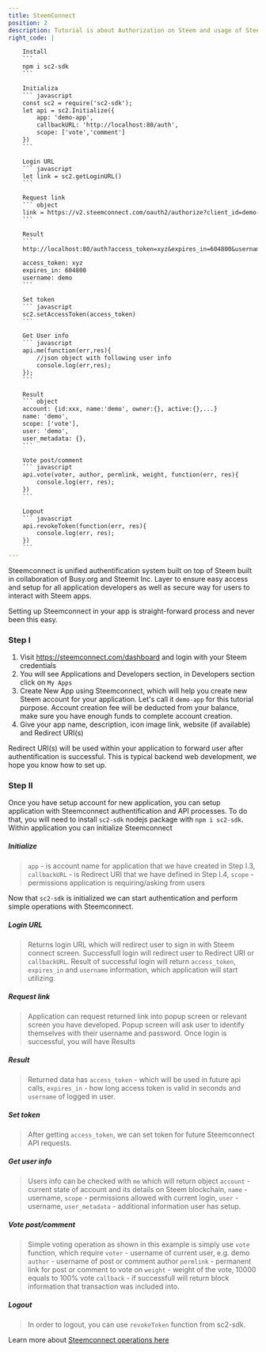 ```yaml
---
title: SteemConnect
position: 2
description: Tutorial is about Authorization on Steem and usage of SteemConnect
right_code: |

    Install
    ```
    npm i sc2-sdk
    ```

    Initializa
    ``` javascript
    const sc2 = require('sc2-sdk');
    let api = sc2.Initialize({
        app: 'demo-app',
        callbackURL: 'http://localhost:80/auth',
        scope: ['vote','comment']
    })
    ```

    Login URL
    ``` javascript
    let link = sc2.getLoginURL()
    ```

    Request link
    ``` object
    link = https://v2.steemconnect.com/oauth2/authorize?client_id=demo-app&redirect_uri=http://localhost:80/auth&scope=vote,comment
    ```

    Result
    ```
    http://localhost:80/auth?access_token=xyz&expires_in=604800&username=demo

    access_token: xyz
    expires_in: 604800
    username: demo
    ```

    Set token
    ``` javascript
    sc2.setAccessToken(access_token)
    ```

    Get User info
    ``` javascript
    api.me(function(err,res){
        //json object with following user info
        console.log(err,res);
    });
    ```

    Result
    ``` object
    account: {id:xxx, name:'demo', owner:{}, active:{},...}
    name: 'demo',
    scope: ['vote'],
    user: 'demo',
    user_metadata: {},
    ```

    Vote post/comment
    ``` javascript
    api.vote(voter, author, permlink, weight, function(err, res){
        console.log(err, res);
    })
    ```

    Logout
    ``` javascript
    api.revokeToken(function(err, res){
        console.log(err, res);
    })
    ```
---
```


Steemconnect is unified authentification system built on top of Steem built in collaboration of Busy.org and Steemit Inc.
Layer to ensure easy access and setup for all application developers as well as secure way for users to interact with Steem apps.

Setting up Steemconnect in your app is straight-forward process and never been this easy.

### Step I

1. Visit https://steemconnect.com/dashboard and login with your Steem credentials
2. You will see Applications and Developers section, in Developers section click on `My Apps`
3. Create New App using Steemconnect, which will help you create new Steem account for your application. Let's call it `demo-app` for this tutorial purpose. Account creation fee will be deducted from your balance, make sure you have enough funds to complete account creation.
4. Give your app name, description, icon image link, website (if available) and Redirect URI(s)

Redirect URI(s) will be used within your application to forward user after authentification is successful. This is typical backend web development, we hope you know how to set up.


### Step II

Once you have setup account for new application, you can setup application with Steemconnect authentification and API processes.
To do that, you will need to install `sc2-sdk` nodejs package with `npm i sc2-sdk`.
Within application you can initialize Steemconnect

##### Initialize
> `app` - is account name for application that we have created in Step I.3, `callbackURL` - is Redirect URI that we have defined in Step I.4, `scope` - permissions application is requiring/asking from users


Now that `sc2-sdk` is initialized we can start authentication and perform simple operations with Steemconnect.

##### Login URL

> Returns login URL which will redirect user to sign in with Steem connect screen. Successfull login will redirect user to Redirect URI or `callbackURL`. Result of successful login will return `access_token`, `expires_in` and `username` information, which application will start utilizing.

##### Request link

> Application can request returned link into popup screen or relevant screen you have developed. Popup screen will ask user to identify themselves with their username and password. Once login is successful, you will have Results

##### Result

> Returned data has `access_token` - which will be used in future api calls, `expires_in` - how long  access token is valid in seconds and `username` of logged in user.

##### Set token

> After getting `access_token`, we can set token for future Steemconnect API requests.

##### Get user info

> Users info can be checked with `me` which will return object
`account` - current state of account and its details on Steem blockchain, `name` - username, `scope` - permissions allowed with current login, `user` - username, `user_metadata` - additional information user has setup.


##### Vote post/comment

> Simple voting operation as shown in this example is simply use `vote` function, which require
`voter` - username of current user, e.g. demo
`author` - username of post or comment author
`permlink` - permanent link for post or comment to vote on
`weight` - weight of the vote, 10000 equals to 100% vote
`callback` - if successfull will return block information that transaction was included into.


##### Logout

> In order to logout, you can use `revokeToken` function from sc2-sdk.

Learn more about [Steemconnect operations here](https://github.com/steemit/steemconnect-sdk)
